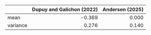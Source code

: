|          |   Dupuy and Galichon (2022) |   Andersen (2025) |
|:---------|----------------------------:|------------------:|
| mean     |                      -0.369 |             0.000 |
| variance |                       0.276 |             0.140 |